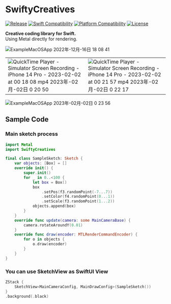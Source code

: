 # SwiftyCreatives

[![Release](https://img.shields.io/github/v/release/yukiny0811/swifty-creatives)](https://github.com/yukiny0811/swifty-creatives/releases/latest)
[![Swift Compatibility](https://img.shields.io/endpoint?url=https%3A%2F%2Fswiftpackageindex.com%2Fapi%2Fpackages%2Fyukiny0811%2Fswifty-creatives%2Fbadge%3Ftype%3Dswift-versions)](https://swiftpackageindex.com/yukiny0811/swifty-creatives)
[![Platform Compatibility](https://img.shields.io/endpoint?url=https%3A%2F%2Fswiftpackageindex.com%2Fapi%2Fpackages%2Fyukiny0811%2Fswifty-creatives%2Fbadge%3Ftype%3Dplatforms)](https://swiftpackageindex.com/yukiny0811/swifty-creatives)
[![License](https://img.shields.io/github/license/yukiny0811/swifty-creatives)](https://github.com/yukiny0811/swifty-creatives/blob/main/LICENSE)

__Creative coding library for Swift.__   
Using Metal directly for rendering.

![ExampleMacOSApp 2022年-12月-16日 18 08 41](https://user-images.githubusercontent.com/28947703/208063423-3ad00c20-1d1c-48b8-8996-2d43e1365fe4.gif)

|||
|-|-|
|![QuickTime Player - Simulator Screen Recording - iPhone 14 Pro - 2023-02-02 at 00 18 08 mp4 2023年-02月-02日 0 20 50](https://user-images.githubusercontent.com/28947703/216084097-e4a9ec33-40dd-43bd-bc7a-a74b71e8caac.gif)|![QuickTime Player - Simulator Screen Recording - iPhone 14 Pro - 2023-02-02 at 00 21 57 mp4 2023年-02月-02日 0 22 17](https://user-images.githubusercontent.com/28947703/216084415-34797d43-9d42-402e-b305-53eb232e2641.gif)|

![ExampleMacOSApp 2023年-02月-02日 0 23 56](https://user-images.githubusercontent.com/28947703/216084840-585d4f38-dfb3-48bf-8f16-f8bc92badbb5.gif)


## Sample Code

### Main sketch process
```SampleSketch.swift
import Metal
import SwiftyCreatives

final class SampleSketch: Sketch {
    var objects: [Box] = []
    override init() {
        super.init()
        for _ in 0..<100 {
            let box = Box()
            box
                .setPos(f3.randomPoint(-7...7))
                .setColor(f4.randomPoint(0...1))
                .setScale(f3.randomPoint(1...2))
            objects.append(box)
        }
    }
    override func update(camera: some MainCameraBase) {
        camera.rotateAroundY(0.01)
    }
    override func draw(encoder: MTLRenderCommandEncoder) {
        for o in objects {
            o.draw(encoder)
        }
    }
}
```

### You can use SketchView as SwiftUI View
```View.swift
ZStack {
    SketchView<MainCameraConfig, MainDrawConfig>(SampleSketch())
}
.background(.black)
```
